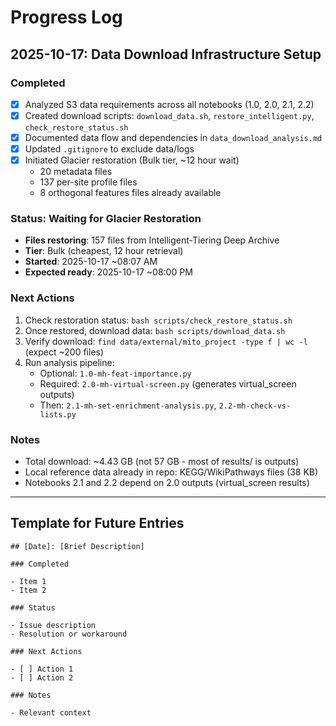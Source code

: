 # Progress Log

## 2025-10-17: Data Download Infrastructure Setup

### Completed

- [x] Analyzed S3 data requirements across all notebooks (1.0, 2.0, 2.1, 2.2)
- [x] Created download scripts: `download_data.sh`, `restore_intelligent.py`, `check_restore_status.sh`
- [x] Documented data flow and dependencies in `data_download_analysis.md`
- [x] Updated `.gitignore` to exclude data/logs
- [x] Initiated Glacier restoration (Bulk tier, ~12 hour wait)
  - 20 metadata files
  - 137 per-site profile files
  - 8 orthogonal features files already available

### Status: Waiting for Glacier Restoration

- **Files restoring**: 157 files from Intelligent-Tiering Deep Archive
- **Tier**: Bulk (cheapest, 12 hour retrieval)
- **Started**: 2025-10-17 ~08:07 AM
- **Expected ready**: 2025-10-17 ~08:00 PM

### Next Actions

1. Check restoration status: `bash scripts/check_restore_status.sh`
2. Once restored, download data: `bash scripts/download_data.sh`
3. Verify download: `find data/external/mito_project -type f | wc -l` (expect ~200 files)
4. Run analysis pipeline:
   - Optional: `1.0-mh-feat-importance.py`
   - Required: `2.0-mh-virtual-screen.py` (generates virtual_screen outputs)
   - Then: `2.1-mh-set-enrichment-analysis.py`, `2.2-mh-check-vs-lists.py`

### Notes

- Total download: ~4.43 GB (not 57 GB - most of results/ is outputs)
- Local reference data already in repo: KEGG/WikiPathways files (38 KB)
- Notebooks 2.1 and 2.2 depend on 2.0 outputs (virtual_screen results)

---

## Template for Future Entries

```text
## [Date]: [Brief Description]

### Completed

- Item 1
- Item 2

### Status

- Issue description
- Resolution or workaround

### Next Actions

- [ ] Action 1
- [ ] Action 2

### Notes

- Relevant context
```